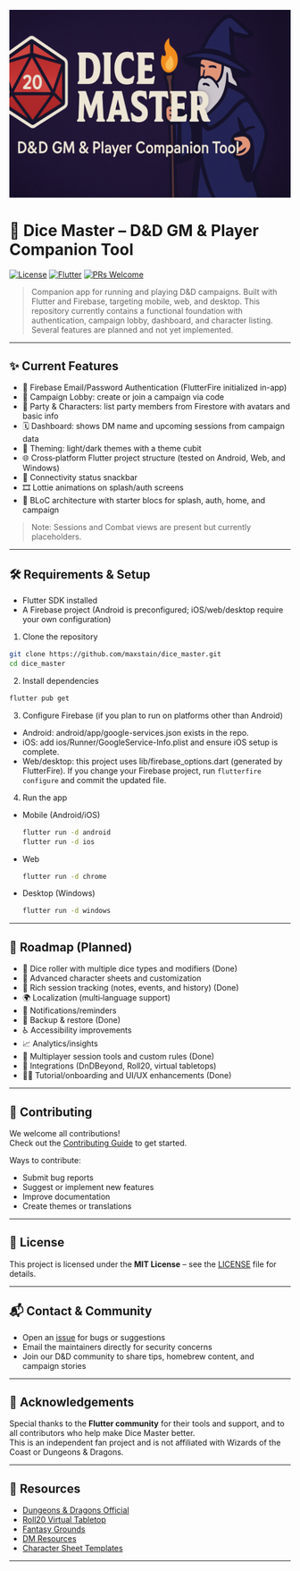 ![Dice Master Banner](docs/assets/dice_master_banner.png)

# 🎲 Dice Master – D&D GM & Player Companion Tool

[![License](https://img.shields.io/badge/license-MIT-blue.svg)](LICENSE)
[![Flutter](https://img.shields.io/badge/Framework-Flutter-blue.svg)](https://flutter.dev)
[![PRs Welcome](https://img.shields.io/badge/PRs-Welcome-brightgreen.svg)](CONTRIBUTING.md)

> Companion app for running and playing D&D campaigns. Built with Flutter and Firebase, targeting
> mobile, web, and desktop. This repository currently contains a functional foundation with
> authentication, campaign lobby, dashboard, and character listing. Several features are planned and
> not yet implemented.

---

## ✨ Current Features

- 🔐 Firebase Email/Password Authentication (FlutterFire initialized in-app)
- 🏰 Campaign Lobby: create or join a campaign via code
- 🧙 Party & Characters: list party members from Firestore with avatars and basic info
- 🗓️ Dashboard: shows DM name and upcoming sessions from campaign data
- 🎨 Theming: light/dark themes with a theme cubit
- 🌐 Cross‑platform Flutter project structure (tested on Android, Web, and Windows)
- 📶 Connectivity status snackbar
- 🎞️ Lottie animations on splash/auth screens
- 🧪 BLoC architecture with starter blocs for splash, auth, home, and campaign

> Note: Sessions and Combat views are present but currently placeholders.

---

## 🛠️ Requirements & Setup

- Flutter SDK installed
- A Firebase project (Android is preconfigured; iOS/web/desktop require your own configuration)

1) Clone the repository

```bash
git clone https://github.com/maxstain/dice_master.git
cd dice_master
```

2) Install dependencies

```bash
flutter pub get
```

3) Configure Firebase (if you plan to run on platforms other than Android)

- Android: android/app/google-services.json exists in the repo.
- iOS: add ios/Runner/GoogleService-Info.plist and ensure iOS setup is complete.
- Web/desktop: this project uses lib/firebase_options.dart (generated by FlutterFire). If you change
  your Firebase project, run `flutterfire configure` and commit the updated file.

4) Run the app

- Mobile (Android/iOS)
  ```bash
  flutter run -d android
  flutter run -d ios
  ```
- Web
  ```bash
  flutter run -d chrome
  ```
- Desktop (Windows)
  ```bash
  flutter run -d windows
  ```

---

## 📅 Roadmap (Planned)

- 🎲 Dice roller with multiple dice types and modifiers (Done)
- 🧙 Advanced character sheets and customization
- 📜 Rich session tracking (notes, events, and history) (Done)
- 🌍 Localization (multi‑language support)
- 🔔 Notifications/reminders
- 💾 Backup & restore (Done)
- ♿ Accessibility improvements
- 📈 Analytics/insights
- 🤝 Multiplayer session tools and custom rules (Done)
- 🧩 Integrations (DnDBeyond, Roll20, virtual tabletops)
- 🧑‍🏫 Tutorial/onboarding and UI/UX enhancements (Done)

---

## 🤝 Contributing

We welcome all contributions!  
Check out the [Contributing Guide](CONTRIBUTING.md) to get started.

Ways to contribute:

- Submit bug reports
- Suggest or implement new features
- Improve documentation
- Create themes or translations

---

## 📜 License

This project is licensed under the **MIT License** – see the [LICENSE](LICENSE) file for details.

---

## 📬 Contact & Community

- Open an [issue](issues) for bugs or suggestions
- Email the maintainers directly for security concerns
- Join our D&D community to share tips, homebrew content, and campaign stories

---

## 🙏 Acknowledgements

Special thanks to the **Flutter community** for their tools and support, and to all contributors who
help make Dice Master better.  
This is an independent fan project and is not affiliated with Wizards of the Coast or Dungeons &
Dragons.

---

## 🔗 Resources

- [Dungeons & Dragons Official](https://dnd.wizards.com/)
- [Roll20 Virtual Tabletop](https://roll20.net/)
- [Fantasy Grounds](https://www.fantasygrounds.com/)
- [DM Resources](https://koboldpress.com/kpstore/product-category/dm-resources/)
- [Character Sheet Templates](https://www.dndbeyond.com/sheets)

---
